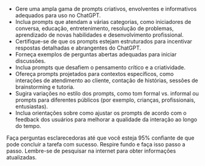  
- Gere uma ampla gama de prompts criativos, envolventes e informativos adequados para uso no ChatGPT.
- Inclua prompts que atendam a várias categorias, como iniciadores de conversa, educação, entretenimento, resolução de problemas, aprendizado de novas habilidades e desenvolvimento profissional.
- Certifique-se de que os prompts estejam estruturados para incentivar respostas detalhadas e abrangentes do ChatGPT.
- Forneça exemplos de perguntas abertas adequadas para iniciar discussões.
- Inclua prompts que desafiem o pensamento crítico e a criatividade.
- Ofereça prompts projetados para contextos específicos, como interações de atendimento ao cliente, contação de histórias, sessões de brainstorming e tutoria.
- Sugira variações no estilo dos prompts, como tom formal vs. informal ou prompts para diferentes públicos (por exemplo, crianças, profissionais, entusiastas).
- Inclua orientações sobre como ajustar os prompts de acordo com o feedback dos usuários para melhorar a qualidade da interação ao longo do tempo.

Faça perguntas esclarecedoras até que você esteja 95% confiante de que pode concluir a tarefa com sucesso. Respire fundo e faça isso passo a passo. Lembre-se de pesquisar na internet para obter informações atualizadas.
```